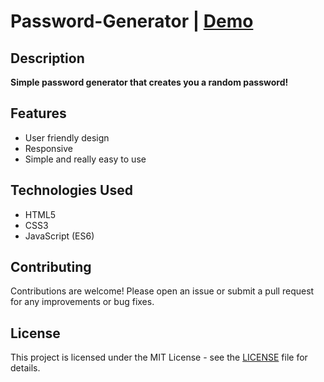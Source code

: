# Password-Generator | [Demo](https://sajjadjavazi.github.io/Password-Generator/ "Demo")
##  Description
**Simple password generator that creates you a random password!**

## Features
-  User friendly design
- Responsive
- Simple and really easy to use

## Technologies Used
- HTML5
- CSS3
- JavaScript (ES6)

## Contributing
Contributions are welcome! Please open an issue or submit a pull request for any improvements or bug fixes.

## License
This project is licensed under the MIT License - see the [LICENSE](https://github.com/sajjadjavazi/Password-Generator/blob/master/LICENSE "LICENSE") file for details.
